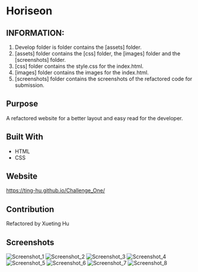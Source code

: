 # Horiseon

## INFORMATION:

1. Develop folder is folder contains the [assets] folder.
2. [assets] folder contains the [css] folder, the [images] folder and the [screenshots] folder.
3. [css] folder contains the style.css for the index.html.
4. [images] folder contains the images for the index.html.
5. [screenshots] folder contains the screenshots of the refactored code for submission.

## Purpose

A refactored website for a better layout and easy read for the
developer.

## Built With

- HTML
- CSS

## Website

https://ting-hu.github.io/Challenge_One/

## Contribution

Refactored by Xueting Hu

## Screenshots

![Screenshot_1](./Develop/assets/screenshots/screenshot_1.png)
![Screenshot_2](./Develop/assets/screenshots/screenshot_2.png)
![Screenshot_3](./Develop/assets/screenshots/screenshot_3.png)
![Screenshot_4](./Develop/assets/screenshots/screenshot_4.png)
![Screenshot_5](./Develop/assets/screenshots/screenshot_5.png)
![Screenshot_6](./Develop/assets/screenshots/screenshot_6.png)
![Screenshot_7](./Develop/assets/screenshots/screenshot_7.png)
![Screenshot_8](./Develop/assets/screenshots/screenshot_8.png)
